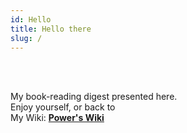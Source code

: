 ```yaml
---
id: Hello
title: Hello there
slug: /
---
```


<br/>
<br/>

My book-reading digest presented here.  
Enjoy yourself, or back to  
My Wiki: [**Power's Wiki**](https://wiki-power.com)

<br/>
